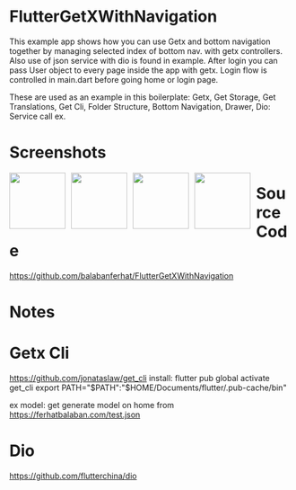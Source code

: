# FlutterGetXWithNavigation
This example app shows how you can use Getx and bottom navigation together by managing selected index of bottom nav. with getx controllers. Also use of json service with dio is found in example. After login you can pass User object to every page inside the app with getx. Login flow is controlled in main.dart before going home or login page.

These are used as an example in this boilerplate:
Getx, 
Get Storage,
Get Translations,
Get Cli,
Folder Structure, 
Bottom Navigation,
Drawer,
Dio: Service call ex.


# Screenshots
<img align="left" width="100" src="/ss_login.png" style="margin-right:10px">
<img align="left" width="100" src="/ss_home.png" style="margin-right:10px">
<img align="left" width="100" src="/ss_left_navi.png" style="margin-right:10px">
<img align="left" width="100" src="/ss_other.png" style="margin-right:10px">


# Source Code
https://github.com/balabanferhat/FlutterGetXWithNavigation

# Notes

# Getx Cli
https://github.com/jonataslaw/get_cli
install: flutter pub global activate get_cli
export PATH="$PATH":"$HOME/Documents/flutter/.pub-cache/bin"

ex model: get generate model on home from https://ferhatbalaban.com/test.json

# Dio
https://github.com/flutterchina/dio

